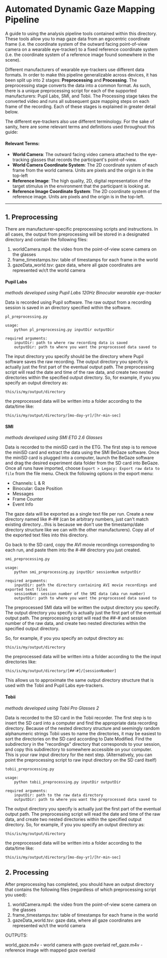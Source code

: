 # Automated Dynamic Gaze Mapping Pipeline

A guide to using the analysis pipeline tools contained within this directory. These tools allow you to map gaze data from an egocentric coordinate frame (i.e. the coordinate system of the outward facing point-of-view camera on a wearable eye-tracker) to a fixed reference coordinate system (i.e. the coordinate system of a reference image found somewhere in the scene). 

Different manufacturers of wearable eye-trackers use different data formats. In order to make this pipeline generalizable across devices, it has been split up into 2 stages: **Preprocessing** and **Processing**. The preprocessing stage converts the data into a common format. As such, there is a unique preprocessing script for each of the supported manufacturers: Pupil Labs, SMI, and Tobii. The Processing stage takes the converted video and runs all subsequent gaze mapping steps on each frame of the recording. Each of these stages is explained in greater detail below.

The different eye-trackers also use different terminology. For the sake of sanity, here are some relevant terms and definitions used throughout this guide:

#### Relevant Terms:

* **World Camera**: The outward facing video camera attached to the eye-tracking glasses that records the participant's point-of-view. 
* **World Camera Coordinate System**: The 2D coordinate system of each frame from the world camera. Units are pixels and the origin is in the top-left
* **Reference Image**: The high quality, 2D, digital representation of the target stimulus in the environment that the participant is looking at. 
* **Reference Image Coordinate System**: The 2D coordinate system of the reference image. Units are pixels and the origin is in the top-left. 

---

## 1. Preprocessing

There are manufacturer-specific preprocessing scripts and instructions. In all cases, the output from preprocessing will be stored in a designated directory and contain the following files:

1. worldCamera.mp4: the video from the point-of-view scene camera on the glasses
2. frame_timestamps.tsv: table of timestamps for each frame in the world
3. gazeData_world.tsv: gaze data, where all gaze coordinates are represented w/r/t the world camera

#### Pupil Labs
*methods developed using Pupil Labs 120Hz Binocular wearable eye-tracker*

Data is recorded using Pupil software. The raw output from a recording session is saved in an directory specified within the software.

```
pl_preprocessing.py

usage: 
	python pl_preprocessing.py inputDir outputDir

required arguments:
	inputDir: path to where raw recording data is saved
	outputDir: path to where you want the preprocessed data saved to 
```

The input directory you specify should be the directory where Pupil software saves the raw recording. The output directory you specify is actually just the first part of the eventual output path. The preprocessing script will read the date and time of the raw data, and create two nested directories within the specified output directory. So, for example, if you you specify an output directory as:

```this/is/my/output/directory```

the preprocessed data will be written into a folder according to the data/time like:

```this/is/my/output/directory/[mo-day-yr]/[hr-min-sec]```

#### SMI
*methods developed using SMI ETG 2.6 Glasses*

Data is recorded to the miniSD card in the ETG. The first step is to remove the miniSD card and extract the data using the SMI BeGaze software. Once the miniSD card is plugged into a computer, launch the BeGaze software and drag the desired experiment data folder from the SD card into BeGaze. Once all runs have imported, choose `Export > Legacy: Export raw data to file` from the file menu. Check the following options in the export menu:

* Channels: L & R
* Binocular: Gaze Position
* Messages
* Frame Counter
* Event Info
 

The gaze data will be exported as a single text file per run. Create a new directory named like #-## (can be arbitrary numbers, just can't match existing directory...this is because we don't use the timestamp/date directory structure like we can with the other manufacturers). Copy all of the exported text files into this directory.

Go back to the SD card, copy the AVI movie recordings corresponding to each run, and paste them into the #-## directory you just created. 

```
smi_preprocessing.py

usage:
	python smi_preprocessing.py inputDir sessionNum outputDir
	
required arguments:
	inputDir: path the directory containing AVI movie recordings and exported text files
	sessionNum: session number of the SMI data (aka run number)
	outputDir: path to where you want the preprocessed data saved to
```

The preprocessed SMI data will be written the output directory you specify. The output directory you specify is actually just the first part of the eventual output path. The preprocessing script will read the ##-# and session number of the raw data, and create two nested directories within the specified output directory.

So, for example, if you you specify an output directory as:

```this/is/my/output/directory```

the preprocessed data will be written into a folder according to the the input directories like:

```this/is/my/output/directory/[##-#]/[sessionNumber]```

This allows us to approximate the same output directory structure that is used with the Tobii and Pupil Labs eye-trackers. 

#### Tobii
*methods developed using Tobii Pro Glasses 2*

Data is recorded to the SD card in the Tobii recorder. The first step is to insert the SD card into a computer and find the appropriate data recording directory. Because of the nested directory structure and seemingly random alphanumeric strings Tobii uses to name the directories, it may be easiest to sort the directories on the SD card according to Date Modified. Find the subdirectory in the "recordings" directory that corresponds to your session, and copy this subdirectory to somewhere accessible on your computer. This is your raw input directory for the next step. (Alternatively, you can point the preprocessing script to raw input directory on the SD card itself)

```
tobii_preprocessing.py

usage:
	python tobii_preprocessing.py inputDir outputDir
	
required arguments:
	inputDir: path to the raw data directory
	outputDir: path to where you want the preprocessed data saved to
```

The output directory you specify is actually just the first part of the eventual output path. The preprocessing script will read the date and time of the raw data, and create two nested directories within the specified output directory. So, for example, if you you specify an output directory as:

```this/is/my/output/directory```

the preprocessed data will be written into a folder according to the data/time like:

```this/is/my/output/directory/[mo-day-yr]/[hr-min-sec]```


## 2. Processing

After preprocessing has completed, you should have an output directory that contains the following files (regardless of which preprocessing script you used):

1. worldCamera.mp4: the video from the point-of-view scene camera on the glasses
2. frame_timestamps.tsv: table of timestamps for each frame in the world
3. gazeData_world.tsv: gaze data, where all gaze coordinates are represented w/r/t the world camera



OUTPUTS:

world_gaze.m4v - world camera with gaze overlaid
ref_gaze.m4v - reference image with mapped gaze overlaid


